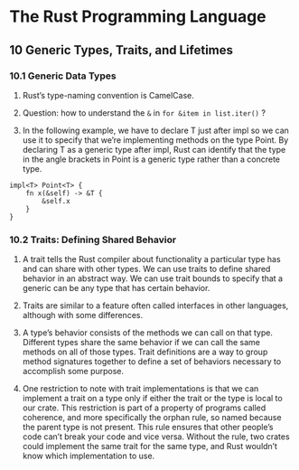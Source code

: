 # The Rust Programming Language

## 10 Generic Types, Traits, and Lifetimes

### 10.1 Generic Data Types

1. Rust’s type-naming convention is CamelCase.

2. Question: how to understand the `&` in `for &item in list.iter()` ?

3. In the following example, we have to declare T just after impl so we can use it to specify that we’re implementing methods on the type Point<T>. By declaring T as a generic type after impl, Rust can identify that the type in the angle brackets in Point is a generic type rather than a concrete type.
```
impl<T> Point<T> {
    fn x(&self) -> &T {
        &self.x
    }
}
```

### 10.2 Traits: Defining Shared Behavior

1. A trait tells the Rust compiler about functionality a particular type has and can share with other types. We can use traits to define shared behavior in an abstract way. We can use trait bounds to specify that a generic can be any type that has certain behavior.

2. Traits are similar to a feature often called interfaces in other languages, although with some differences.

3. A type’s behavior consists of the methods we can call on that type. Different types share the same behavior if we can call the same methods on all of those types. Trait definitions are a way to group method signatures together to define a set of behaviors necessary to accomplish some purpose.

4. One restriction to note with trait implementations is that we can implement a trait on a type only if either the trait or the type is local to our crate. This restriction is part of a property of programs called coherence, and more specifically the orphan rule, so named because the parent type is not present. This rule ensures that other people’s code can’t break your code and vice versa. Without the rule, two crates could implement the same trait for the same type, and Rust wouldn’t know which implementation to use.
